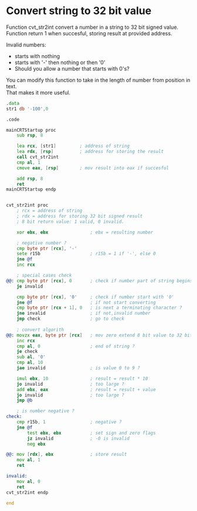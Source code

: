 # Convert string to 32 bit value
Function cvt_str2int convert a number in a string to 32 bit signed value. <br>
Function return 1 when succesful, storing result at provided address.

Invalid numbers:
- starts with nothing
- starts with '-' then nothing or then '0'
- Should you allow a number that starts with 0's?

You can modify this function to take in the length of number from position in text. <br>
That makes it more useful.

```asm
.data
str1 db '-100',0

.code

mainCRTStartup proc
	sub rsp, 8

	lea rcx, [str1]			; address of string
	lea rdx, [rsp]			; address for storing the result
	call cvt_str2int
	cmp al, 1
	cmove eax, [rsp]		; mov result into eax if succesful

	add rsp, 8
	ret
mainCRTStartup endp


cvt_str2int proc
	; rcx = address of string
	; rdx = address for storing 32 bit signed result
	; 8 bit return value: 1 valid, 0 invalid.

	xor ebx, ebx				; ebx = resulting number

	; negative number ?
	cmp byte ptr [rcx], '-'
	sete r15b					; r15b = 1 if '-', else 0
	jne @f
	inc rcx

	; special cases check
@@:	cmp byte ptr [rcx], 0		; check if number part of string begins with value 0, if so invalid
	je invalid

	cmp byte ptr [rcx], '0'		; check if number start with '0'
	jne @f						; if not start converting
	cmp byte ptr [rcx + 1], 0	; is next a terminating character ?
	jne invalid					; if not,invalid number
	jmp check					; go to check
	
	; convert algorith
@@:	movzx eax, byte ptr [rcx]	; mov zero extend 8 bit value to 32 bit value
	inc rcx
	cmp al, 0					; end of string ?
	je check
	sub al, '0'
	cmp al, 10
	jae invalid					; is value 0 to 9 ?

	imul ebx, 10				; result = result * 10
	jo invalid					; too large ?
	add ebx, eax				; result = result + value
	jo invalid					; too large ?
	jmp @b

	; is number negative ?
check:	
	cmp r15b, 1					; negative ?
	jne @f
		test ebx, ebx			; set sign and zero flags
		jz invalid				; -0 is invalid
		neg ebx

@@: mov [rdx], ebx				; store result
	mov al, 1
	ret

invalid:
	mov al, 0
	ret
cvt_str2int endp

end
```
